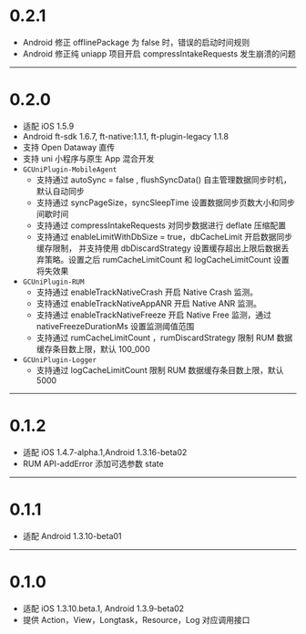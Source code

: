 # 0.2.1
* Android 修正 offlinePackage 为 false 时，错误的启动时间规则
* Android 修正纯 uniapp 项目开启 compressIntakeRequests 发生崩溃的问题


---
# 0.2.0
* 适配 iOS 1.5.9
* Android ft-sdk 1.6.7, ft-native:1.1.1, ft-plugin-legacy 1.1.8
* 支持 Open Dataway 直传
* 支持 uni 小程序与原生 App 混合开发
* `GCUniPlugin-MobileAgent`
    * 支持通过 autoSync = false , flushSyncData() 自主管理数据同步时机，默认自动同步
    * 支持通过 syncPageSize，syncSleepTime 设置数据同步页数大小和同步间歇时间
    * 支持通过 compressIntakeRequests  对同步数据进行 deflate 压缩配置
    * 支持通过 enableLimitWithDbSize = true，dbCacheLimit 开启数据同步缓存限制，
      并支持使用 dbDiscardStrategy 设置缓存超出上限后数据丢弃策略。设置之后 
      rumCacheLimitCount 和 logCacheLimitCount 设置将失效果
* `GCUniPlugin-RUM` 
    * 支持通过 enableTrackNativeCrash 开启 Native Crash 监测。
    * 支持通过 enableTrackNativeAppANR 开启 Native ANR 监测。
    * 支持通过 enableTrackNativeFreeze 开启 Native Free 监测，通过 nativeFreezeDurationMs 设置监测阈值范围
    * 支持通过 rumCacheLimitCount ，rumDiscardStrategy 限制 RUM 数据缓存条目数上限，默认 100_000
* `GCUniPlugin-Logger`
    * 支持通过 logCacheLimitCount 限制 RUM 数据缓存条目数上限，默认 5000

---
# 0.1.2
*  适配 iOS 1.4.7-alpha.1,Android 1.3.16-beta02
*  RUM API-addError 添加可选参数 state 

---
# 0.1.1
*  适配 Android 1.3.10-beta01

---
# 0.1.0
*  适配 iOS 1.3.10.beta.1, Android 1.3.9-beta02
*  提供 Action，View，Longtask，Resource，Log 对应调用接口
